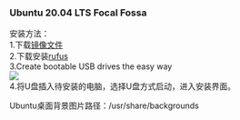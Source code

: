 ### Ubuntu 20.04 LTS Focal Fossa  
安装方法：  
1.下载[镜像文件](https://releases.ubuntu.com/20.04/ubuntu-20.04-desktop-amd64.iso?_ga=2.44567844.1646509989.1589195447-147625380.1589089798)  
2.下载安装[rufus](https://github.com/pbatard/rufus/releases/download/v3.10/rufus-3.10.exe)  
3.Create bootable USB drives the easy way  
![](http://rufus.ie/pics/rufus_en.png)  
4.将U盘插入待安装的电脑，选择U盘方式启动，进入安装界面。  


Ubuntu桌面背景图片路径：/usr/share/backgrounds
